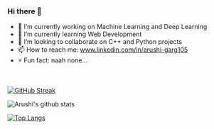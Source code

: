 ### Hi there 👋

- 🔭 I’m currently working on Machine Learning and Deep Learning 
- 🌱 I’m currently learning Web Development
- 👯 I’m looking to collaborate on C++ and Python projects
- 📫 How to reach me: www.linkedin.com/in/arushi-garg105
- ⚡ Fun fact: naah none...

<br>

[![GitHub Streak](https://github-readme-streak-stats.herokuapp.com/?user=072arushi&theme=dark)](https://git.io/streak-stats)

![Arushi's github stats](https://github-readme-stats.vercel.app/api?username=072arushi&show_icons=true&theme=dark)
<br>

[![Top Langs](https://github-readme-stats.vercel.app/api/top-langs/?username=072arushi&layout=compact)](https://github.com/072arushi/github-readme-stats)
